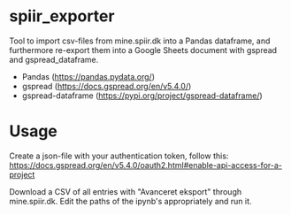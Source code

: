 # spiir_exporter
Tool to import csv-files from mine.spiir.dk into a Pandas dataframe, and furthermore re-export them into a Google Sheets document with gspread and gspread_dataframe.

* Pandas (https://pandas.pydata.org/)
* gspread (https://docs.gspread.org/en/v5.4.0/)
* gspread-dataframe (https://pypi.org/project/gspread-dataframe/)

# Usage
Create a json-file with your authentication token, follow this: https://docs.gspread.org/en/v5.4.0/oauth2.html#enable-api-access-for-a-project

Download a CSV of all entries with "Avanceret eksport" through mine.spiir.dk. Edit the paths of the ipynb's appropriately and run it.
